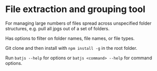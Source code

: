 # File extraction and grouping tool

For managing large numbers of files spread across unspecified folder structures, e.g. pull all jpgs out of a set of folders. 

Has options to filter on folder names, file names, or file types.

Git clone and then install with `npm install -g` in the root folder.

Run `batjs --help` for options or `batjs <command> --help` for command options.